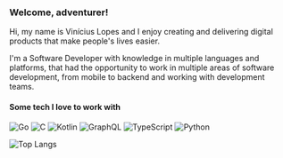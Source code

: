 ### Welcome, adventurer!

Hi, my name is Vinícius Lopes and I enjoy creating and delivering digital products that make people's lives easier.

I'm a Software Developer with knowledge in multiple languages and platforms, that had the opportunity to work in multiple areas of software development, from mobile to backend and working with development teams.

#### Some tech I love to work with
![Go](https://img.shields.io/badge/go-%2300ADD8.svg?style=for-the-badge&logo=go&logoColor=white)
![C](https://img.shields.io/badge/c-%2300599C.svg?style=for-the-badge&logo=c&logoColor=white)
![Kotlin](https://img.shields.io/badge/kotlin-%237F52FF.svg?style=for-the-badge&logo=kotlin&logoColor=white)
![GraphQL](https://img.shields.io/badge/-GraphQL-E10098?style=for-the-badge&logo=graphql&logoColor=white)
![TypeScript](https://img.shields.io/badge/typescript-%23007ACC.svg?style=for-the-badge&logo=typescript&logoColor=white)
![Python](https://img.shields.io/badge/python-3670A0?style=for-the-badge&logo=python&logoColor=ffdd54)
 
![Top Langs](https://github-readme-stats.vercel.app/api/top-langs/?username=uasouz&theme=dark)
